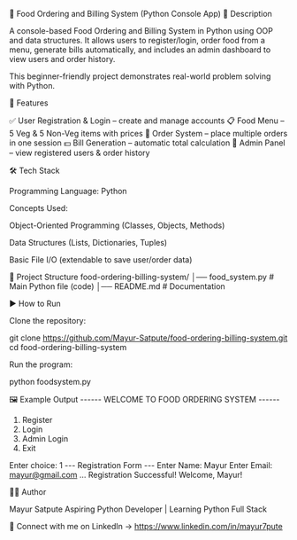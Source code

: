 🍴 Food Ordering and Billing System (Python Console App)
📌 Description

A console-based Food Ordering and Billing System in Python using OOP and data structures.
It allows users to register/login, order food from a menu, generate bills automatically, and includes an admin dashboard to view users and order history.

This beginner-friendly project demonstrates real-world problem solving with Python.

🚀 Features

✅ User Registration & Login – create and manage accounts
📋 Food Menu – 5 Veg & 5 Non-Veg items with prices
🛒 Order System – place multiple orders in one session
💵 Bill Generation – automatic total calculation
🔑 Admin Panel – view registered users & order history

🛠️ Tech Stack

Programming Language: Python

Concepts Used:

Object-Oriented Programming (Classes, Objects, Methods)

Data Structures (Lists, Dictionaries, Tuples)

Basic File I/O (extendable to save user/order data)

📂 Project Structure
food-ordering-billing-system/
│── food_system.py   # Main Python file (code)
│── README.md        # Documentation

▶️ How to Run

Clone the repository:

git clone https://github.com/Mayur-Satpute/food-ordering-billing-system.git
cd food-ordering-billing-system


Run the program:

python foodsystem.py

🖼️ Example Output
------ WELCOME TO FOOD ORDERING SYSTEM ------
1. Register
2. Login
3. Admin Login
4. Exit

Enter choice: 1
--- Registration Form ---
Enter Name: Mayur
Enter Email: mayur@gmail.com
...
Registration Successful! Welcome, Mayur!

👨‍💻 Author

Mayur Satpute
Aspiring Python Developer | Learning Python Full Stack

🔗 Connect with me on LinkedIn → https://www.linkedin.com/in/mayur7pute

